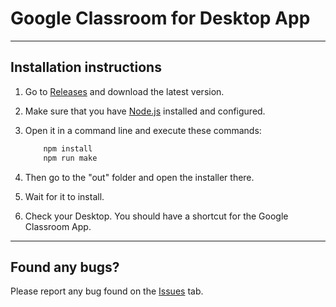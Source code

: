 # Google Classroom for Desktop App
---
## Installation instructions

1. Go to [Releases](https://github.com/FlameFury20/Google-Classroom/releases/) and download the latest version.
2. Make sure that you have [Node.js](https://nodejs.org/en/) installed and configured.
3. Open it in a command line and execute these commands:

    ```bash
        npm install
        npm run make
    ```
4. Then go to the "out" folder and open the installer there.
5. Wait for it to install.
6. Check your Desktop. You should have a shortcut for the Google Classroom App.

---
## Found any bugs?

Please report any bug found on the [Issues](https://github.com/FlameFury20/Google-Classroom/issues) tab.
